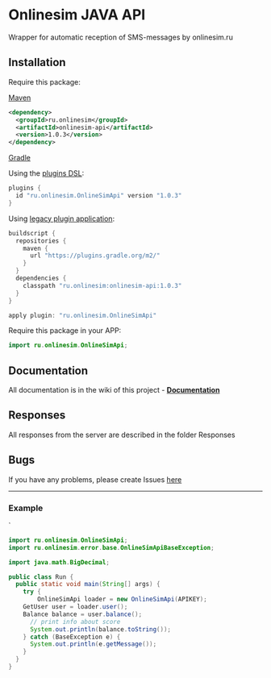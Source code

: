 # Onlinesim JAVA API

Wrapper for automatic reception of SMS-messages by onlinesim.ru

## Installation


Require this package:

[Maven](https://mvnrepository.com/artifact/ru.onlinesim/onlinesim-api)

```xml
<dependency>
  <groupId>ru.onlinesim</groupId>
  <artifactId>onlinesim-api</artifactId>
  <version>1.0.3</version>
</dependency>
```

[Gradle](https://plugins.gradle.org/plugin/ru.onlinesim.OnlineSimApi)

Using the [plugins DSL](https://docs.gradle.org/current/userguide/plugins.html#sec:plugins_block):

```gradle
plugins {
  id "ru.onlinesim.OnlineSimApi" version "1.0.3"
}
```

Using [legacy plugin application](https://docs.gradle.org/current/userguide/plugins.html#sec:old_plugin_application):

```gradle
buildscript {
  repositories {
    maven {
      url "https://plugins.gradle.org/m2/"
    }
  }
  dependencies {
    classpath "ru.onlinesim:onlinesim-api:1.0.3"
  }
}

apply plugin: "ru.onlinesim.OnlineSimApi"
```

Require this package in your APP:

```java
import ru.onlinesim.OnlineSimApi;
```

## Documentation

All documentation is in the wiki of this project - **[Documentation](https://github.com/s00d/onlinesim-java-api/wiki)**

## Responses

All responses from the server are described in the folder Responses

## Bugs

If you have any problems, please create Issues [here](https://github.com/s00d/onlinesim-java-api/issues)

<hr/>

### Example
`
```java
import ru.onlinesim.OnlineSimApi;
import ru.onlinesim.error.base.OnlineSimApiBaseException;

import java.math.BigDecimal;

public class Run {
  public static void main(String[] args) {
    try {
      	OnlineSimApi loader = new OnlineSimApi(APIKEY);
	GetUser user = loader.user();
	Balance balance = user.balance();
      // print info about score
      System.out.println(balance.toString());
    } catch (BaseException e) {
      System.out.println(e.getMessage());
    }
  }
}
```
